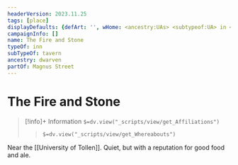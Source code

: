 ```yaml
---
headerVersion: 2023.11.25
tags: [place]
displayDefaults: {defArt: '', wHome: <ancestry:UAs> <subtypeof:UA> in <current:2>}
campaignInfo: []
name: The Fire and Stone
typeOf: inn
subTypeOf: tavern
ancestry: dwarven
partOf: Magnus Street
---
```

# The Fire and Stone
>[!info]+ Information
> `$=dv.view("_scripts/view/get_Affiliations")`
>> `$=dv.view("_scripts/view/get_Whereabouts")`

Near the [[University of Tollen]]. Quiet, but with a reputation for good food and ale. 